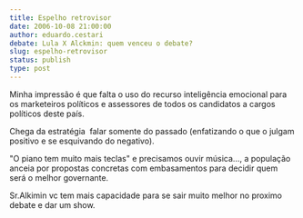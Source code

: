 ```yaml
---
title: Espelho retrovisor
date: 2006-10-08 21:00:00
author: eduardo.cestari
debate: Lula X Alckmin: quem venceu o debate?
slug: espelho-retrovisor
status: publish 
type: post
---
```


Minha impressão é que falta o uso do recurso inteligência emocional para os marketeiros políticos e assessores de todos os candidatos a cargos políticos deste país.


Chega da estratégia  falar somente do passado (enfatizando o que o julgam positivo e se esquivando do negativo). 


"O piano tem muito mais teclas" e precisamos ouvir música..., a população anceia por propostas concretas com embasamentos para decidir quem será o melhor governante.


Sr.Alkimin vc tem mais capacidade para se sair muito melhor no proximo debate e dar um show.


